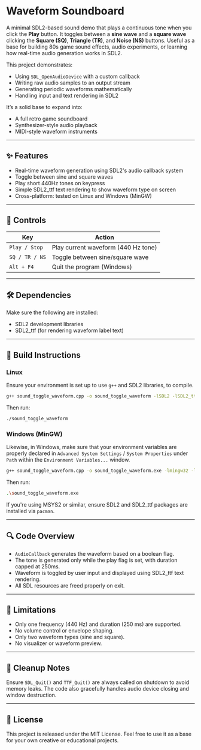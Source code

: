 # Waveform Soundboard

A minimal SDL2-based sound demo that plays a continuous tone when you click the **Play** button. It toggles between a **sine wave** and a **square wave** clicking the **Square (SQ)**, **Triangle (TR)**, and **Noise (NS)** buttons. Useful as a base for building 80s game sound effects, audio experiments, or learning how real-time audio generation works in SDL2.

This project demonstrates:

* Using `SDL_OpenAudioDevice` with a custom callback
* Writing raw audio samples to an output stream
* Generating periodic waveforms mathematically
* Handling input and text rendering in SDL2

It’s a solid base to expand into:

* A full retro game soundboard
* Synthesizer-style audio playback
* MIDI-style waveform instruments

---

## ✨ Features

* Real-time waveform generation using SDL2's audio callback system
* Toggle between sine and square waves
* Play short 440Hz tones on keypress
* Simple SDL2\_ttf text rendering to show waveform type on screen
* Cross-platform: tested on Linux and Windows (MinGW)

---

## 🔧 Controls

| Key            | Action                              |
| -------------- | ----------------------------------- |
| `Play / Stop`  | Play current waveform (440 Hz tone) |
| `SQ / TR / NS` | Toggle between sine/square wave     |
| `Alt + F4`     | Quit the program (Windows)          |

---

## 🛠️ Dependencies

Make sure the following are installed:

* SDL2 development libraries
* SDL2\_ttf (for rendering waveform label text)

---

## 🧪 Build Instructions

### Linux

Ensure your environment is set up to use `g++` and SDL2 libraries, to compile.
```bash
g++ sound_toggle_waveform.cpp -o sound_toggle_waveform -lSDL2 -lSDL2_ttf
```
Then run:
```bash
./sound_toggle_waveform
```

### Windows (MinGW)

Likewise, in Windows, make sure that your environment variables are properly declared in `Advanced System Settings` /   `System Properties` under `Path` within the `Environment Variables...` window.
```bash
g++ sound_toggle_waveform.cpp -o sound_toggle_waveform.exe -lmingw32 -lSDL2main -lSDL2 -lSDL2_ttf
```
Then run:
```bash
.\sound_toggle_waveform.exe
```

If you're using MSYS2 or similar, ensure SDL2 and SDL2\_ttf packages are installed via `pacman`.

---

## 🔍 Code Overview

* `AudioCallback` generates the waveform based on a boolean flag.
* The tone is generated only while the play flag is set, with duration capped at 250ms.
* Waveform is toggled by user input and displayed using SDL2\_ttf text rendering.
* All SDL resources are freed properly on exit.

---

## 🚫 Limitations

* Only one frequency (440 Hz) and duration (250 ms) are supported.
* No volume control or envelope shaping.
* Only two waveform types (sine and square).
* No visualizer or waveform preview.

---

## 🧼 Cleanup Notes

Ensure `SDL_Quit()` and `TTF_Quit()` are always called on shutdown to avoid memory leaks. The code also gracefully handles audio device closing and window destruction.

---

## 📜 License

This project is released under the MIT License. Feel free to use it as a base for your own creative or educational projects.
